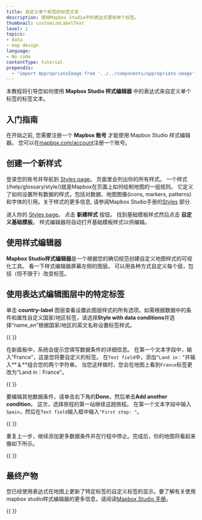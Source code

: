 ```yaml
---
title: 自定义单个标签的标签文本
description: 使用Mapbox Studio中的表达式更改单个标签。
thumbnail: customizeLabelText
level: 1
topics:
- data
- map design
language:
- No code
contentType: tutorial
prependJs:
  - "import AppropriateImage from '../../components/appropriate-image';"
---
```


本教程将引导您如何使用 **Mapbox Studio 样式编辑器** 中的表达式来自定义单个标签的标签文本。

## 入门指南

在开始之前, 您需要注册一个 **Mapbox 账号** 才能使用 Mapbox Studio 样式编辑器。 您可以在[mapbox.com/account](https://account.mapbox.com)注册一个账号。

## 创建一个新样式

登录您的账号并导航到 [Styles page](https://studio.mapbox.com/styles)。 页面里会列出你的所有样式。 一个样式(/help/glossary/style/)就是Mapbox在页面上如何绘制地图的一组规则。 它定义了如何设置所有数据的样式，包括对数据、地图图像(icons, markers, patterns)和字体的引用。关于样式的更多信息, 请参阅Mapbox Studio手册的[Styles](https://docs.mapbox.com/studio-manual/reference/styles/) 部分.

进入你的 [Styles page](https://studio.mapbox.com)。 点击 **新建样式** 按钮。 找到基础模板样式然后点击 **自定义基础模板**。 样式编辑器将自动打开基础模板样式以供编辑。

## 使用样式编辑器

**Mapbox Studio样式编辑器**是一个根据您的确切规范创建自定义地图样式的可视化工具。 看一下样式编辑器屏幕左侧的图层。 可以用各种方式自定义每个层，包括（但不限于）改变标签。

## 使用表达式编辑图层中的特定标签

单击 **country-label** 图层查看设置此图层样式的所有选项。如需根据数据中的条件和属性自定义国家/地区标签，请选择**Style with data conditions**并选择“name_en”根据国家/地区的英文名称设置标签样式。

{{
  <AppropriateImage
    imageId="customizeLabelText1"
    alt="Mapbox Studio screenshot of 'Style with data conditions'"
  />
}}

在新面板中，系统会提示您填写数据条件的详细信息。 在第一个文本字段中，输入“France”，这是您将要自定义的标签。 在`Text field`中，添加`“Land in：”`并输入**＆**组合您的两个字符串。 当您这样做时，您会在地图上看到`France`标签更改为“Land in：France”。

{{
  <AppropriateImage
    imageId="customizeLabelText2"
    alt="Mapbox Studio screenshot of data conditions panel"
  />
}}

要编辑其他数据条件，请单击右下角的**Done**，然后单击**Add another condition**。 这次，选择旅程的第一站继续这趟旅程。 在第一个文本字段中输入`Spain`，然后在`Text field`输入框中输入`"First stop: "`。


{{
  <AppropriateImage
    imageId="customizeLabelText3"
    alt="Mapbox Studio screenshot of data conditions panel"
  />
}}

重复上一步，继续添加更多数据条件并在行程中停止。完成后，你的地图将看起来像如下所示。

{{
  <AppropriateImage
    imageId="customizeLabelText4"
    alt="Mapbox Studio screenshot of completed data conditions"
  />
}}

## 最终产物
您已经使用表达式在地图上更新了特定标签的自定义标签的显示。要了解有关使用mapbox studio样式编辑器的更多信息，请阅读[Mapbox Studio 手册](https://docs.mapbox.com/studio-manual/)。

{{
  <AppropriateImage
    imageId="customizeLabelTextFinal"
    alt="final product with customized labels"
  />
}}

